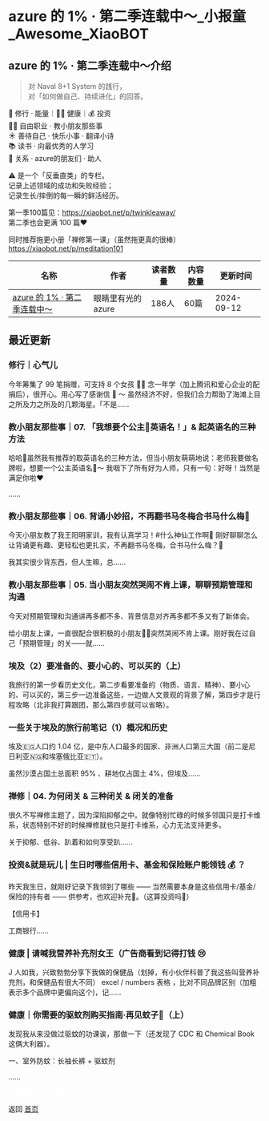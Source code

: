 # azure 的 1% · 第二季连载中～_小报童_Awesome_XiaoBOT

## azure 的 1% · 第二季连载中～介绍
> 对 Naval 8+1 System 的践行，    
对「如何做自己、持续进化」的回答。    
    
🔮 修行 · 能量｜🏃‍♀️ 健康｜💰 投资    
👧🏻 自由职业 · 教小朋友那些事    
☀️ 善待自己 · 快乐小事 · 翻译小诗    
📚 读书 · 向最优秀的人学习    
🍭 关系 · azure的朋友们 · 助人    
    
⚠️ 是一个「反垂直类」的专栏。    
记录上述领域的成功和失败经验；    
记录生长/摔倒的每一瞬的鲜活经历。    
    
第一季100篇见：https://xiaobot.net/p/twinkleaway/    
第二季也会更满 100 篇❤️    
    
同时推荐拖更小册「禅修第一课」（虽然拖更真的很棒）https://xiaobot.net/p/meditation101  
  


|名称|作者|读者数量|内容数量|更新时间|
|---|---|---|---|---|
|[azure 的 1% · 第二季连载中～](https://xiaobot.net/p/azure2023?refer=0b133df9-27dc-423b-8101-639049001c13)|眼睛里有光的azure|186人|60篇|2024-09-12|

## 最近更新
### 修行｜心气儿

今年筹集了 99 笔捐赠，可支持 8 个女孩 👧🏻 念一年学（加上腾讯和爱心企业的配捐后），很开心。用心写了感谢信 💌 ～
虽然经济不好，但我们合力帮助了海滩上目之所及力之所及的几颗海星。「不是......

### 教小朋友那些事｜07. 「我想要个公主👸英语名！」& 起英语名的三种方法

哈哈🤣虽然我有推荐的取英语名的三种方法，但当小朋友萌萌地说：老师我要做名牌啦，想要一个公主英语名👸～
我咽下了所有好为人师，只有一句：好呀！当然是满足你啦❤️

......

### 教小朋友那些事｜06. 背诵小妙招，不再翻书马冬梅合书马什么梅🤣

今天小朋友教了我王阳明家训，我有认真学习！#什么神仙工作啊🤣 刚好聊聊怎么让背诵更有趣、更轻松也更扎实，不再翻书马冬梅，合书马什么梅？🤣

我其实很少背东西，但人生嘛，总......

### 教小朋友那些事｜05. 当小朋友突然哭闹不肯上课，聊聊预期管理和沟通

今天对预期管理和沟通讲再多都不多、背景信息对齐再多都不多又有了新体会。

给小朋友上课，一直很配合很积极的小朋友👦🏻突然哭闹不肯上课。刚好我在过自己「预期管理」的关——就......

### 埃及（2）要准备的、要小心的、可以买的（上）

我旅行的第一步看历史文化，第二步看要准备的（物质、语言、精神）、要小心的、可以买的，第三步一边准备这些，一边做人文景观的背景了解，第四步才是行程攻略（北非我打算跟团，那么第四步就可以省略）。

### 一些关于埃及的旅行前笔记（1）概况和历史

埃及🇪🇬人口约 1.04 亿，是中东人口最多的国家、非洲人口第三大国（前二是尼日利亚🇳🇬和埃塞俄比亚🇪🇹）。

虽然沙漠占国土总面积 95% 、耕地仅占国土 4%，但埃及......

### 禅修｜04. 为何闭关 & 三种闭关 & 闭关的准备

很久不写禅修主题了，因为深陷抑郁之中。就像特别忙碌的时候多邻国只是打卡维系，状态特别不好的时候禅修就也只是打卡维系，心力无法支持更多。

关于抑郁、低谷、趴着和如何享受趴......

### 投资&就是玩儿 | 生日时哪些信用卡、基金和保险账户能领钱 💰 ？

昨天我生日，就刚好记录下我领到了哪些 —— 当然需要本身是这些信用卡/基金/保险的持有者 —— 供参考，也欢迎补充👏。（这算投资吗👀）

【信用卡】

工商银行......

### 健康 | 请喊我营养补充剂女王（广告商看到记得打钱 😢

J 人如我，兴致勃勃分享下我做的保健品（划掉，有小伙伴科普了我这些叫营养补充剂，和保健品有很大不同） excel / numbers 表格
，比对不同品牌区别（加粗表示多个品牌中更偏向这个)，记......

### 健康｜你需要的驱蚊剂购买指南·再见蚊子🦟（上）

发现我从来没做过驱蚊的功课诶，那做一下（还发现了 CDC 和 Chemical Book 这俩大利器）。

一、室外防蚊：长袖长裤 + 驱蚊剂

......


<a href="https://github.com/Reno9527/awesome-xiaobot" style="color: white; text-decoration: none;">awesome-xiaobot</a>

返回 [首页](../README.md)
